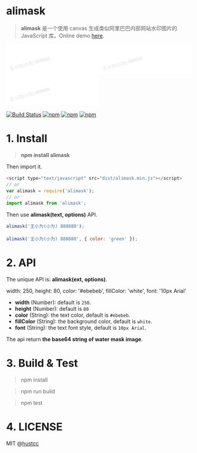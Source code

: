 # alimask

> **alimask** 是一个使用 canvas 生成类似阿里巴巴内部网站水印图片的 JavaScript 库。Online demo [here](http://git.hust.cc/alimask/).

![](alimask.png)![](alimask.png)![](alimask.png)

[![Build Status](https://travis-ci.org/hustcc/alimask.svg?branch=master)](https://travis-ci.org/hustcc/alimask) [![npm](https://img.shields.io/npm/v/alimask.svg)](https://www.npmjs.com/package/alimask) [![npm](https://img.shields.io/npm/dt/alimask.svg)](https://www.npmjs.com/package/alimask) [![npm](https://img.shields.io/npm/l/alimask.svg)](https://www.npmjs.com/package/alimask)


# 1. Install

> **npm install alimask**

Then import it.

```js
<script type="text/javascript" src="dist/alimask.min.js"></script>
// or
var alimask = require('alimask');
// or
import alimask from 'alimask';
```

Then use **alimask(text, options)** API.

```js
alimask('王小为(小为) 888888');

alimask('王小为(小为) 888888', { color: 'green' });
```


# 2. API

The unique API is: **alimask(ext, options)**.

width: 250,
      height: 80,
      color: '#ebebeb',
      fillColor: 'white',
      font: '10px Arial'

 - **width** (Number): default is `250`.
 - **height** (Number): default is `80`
 - **color** (String): the text color, default is `#ebebeb`.
 - **fillColor** (String): the background color, default is `white`.
 - **font** (String): the text font style, default is `10px Arial`.

The api return **the base64 string of water mask image**.


# 3. Build & Test

> npm install

> npm run build

> npm test


# 4. LICENSE

MIT @[hustcc](https://github.com/hustcc)
